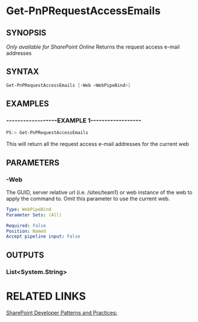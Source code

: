# Get-PnPRequestAccessEmails

## SYNOPSIS
*Only available for SharePoint Online*
Returns the request access e-mail addresses

## SYNTAX 

```powershell
Get-PnPRequestAccessEmails [-Web <WebPipeBind>]
```


## EXAMPLES

### ------------------EXAMPLE 1------------------
```powershell
PS:> Get-PnPRequestAccessEmails
```

This will return all the request access e-mail addresses for the current web

## PARAMETERS

### -Web
The GUID, server relative url (i.e. /sites/team1) or web instance of the web to apply the command to. Omit this parameter to use the current web.

```yaml
Type: WebPipeBind
Parameter Sets: (All)

Required: False
Position: Named
Accept pipeline input: False
```

## OUTPUTS

### List<System.String>

# RELATED LINKS

[SharePoint Developer Patterns and Practices:](http://aka.ms/sppnp)
